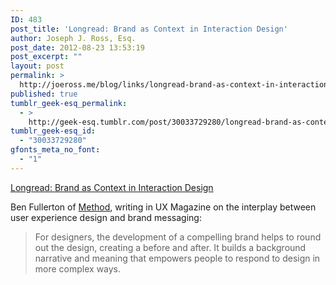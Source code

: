 ```yaml
---
ID: 483
post_title: 'Longread: Brand as Context in Interaction Design'
author: Joseph J. Ross, Esq.
post_date: 2012-08-23 13:53:19
post_excerpt: ""
layout: post
permalink: >
  http://joeross.me/blog/links/longread-brand-as-context-in-interaction-design/
published: true
tumblr_geek-esq_permalink:
  - >
    http://geek-esq.tumblr.com/post/30033729280/longread-brand-as-context-in-interaction-design
tumblr_geek-esq_id:
  - "30033729280"
gfonts_meta_no_font:
  - "1"
---
```

<a href='http://uxmag.com/articles/brand-as-context-in-interaction-design'>Longread: Brand as Context in Interaction Design</a><div class="link_description"><p>Ben Fullerton of <a href="http://method.com/" target="_blank">Method</a>, writing in UX Magazine on the interplay between user experience design and brand messaging:</p>

<blockquote>
  <p>For designers, the development of a compelling brand helps to round out the design, creating a before and after. It builds a background narrative and meaning that empowers people to respond to design in more complex ways.</p>
</blockquote></div>